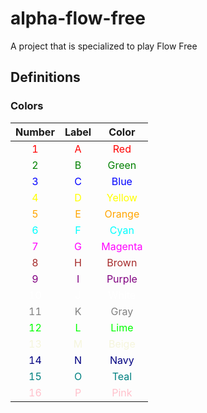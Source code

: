 # alpha-flow-free

A project that is specialized to play Flow Free

## Definitions

### Colors

|               Number               |               Label                |                  Color                   |
|:----------------------------------:|:----------------------------------:|:----------------------------------------:|
|<span style="color:red"    >1</span>|<span style="color:red"    >A</span>|<span style="color:red"        >Red</span>|
|<span style="color:green"  >2</span>|<span style="color:green"  >B</span>|<span style="color:green"    >Green</span>|
|<span style="color:blue"   >3</span>|<span style="color:blue"   >C</span>|<span style="color:blue"      >Blue</span>|
|<span style="color:yellow" >4</span>|<span style="color:yellow" >D</span>|<span style="color:yellow"  >Yellow</span>|
|<span style="color:orange" >5</span>|<span style="color:orange" >E</span>|<span style="color:orange"  >Orange</span>|
|<span style="color:cyan"   >6</span>|<span style="color:cyan"   >F</span>|<span style="color:cyan"      >Cyan</span>|
|<span style="color:magenta">7</span>|<span style="color:magenta">G</span>|<span style="color:magenta">Magenta</span>|
|<span style="color:brown"  >8</span>|<span style="color:brown"  >H</span>|<span style="color:brown"    >Brown</span>|
|<span style="color:purple" >9</span>|<span style="color:purple" >I</span>|<span style="color:purple"  >Purple</span>|
|<span style="color:white" >10</span>|<span style="color:white"  >J</span>|<span style="color:white"    >White</span>|
|<span style="color:gray"  >11</span>|<span style="color:gray"   >K</span>|<span style="color:gray"      >Gray</span>|
|<span style="color:lime"  >12</span>|<span style="color:lime"   >L</span>|<span style="color:lime"      >Lime</span>|
|<span style="color:beige" >13</span>|<span style="color:beige"  >M</span>|<span style="color:beige"    >Beige</span>|
|<span style="color:navy"  >14</span>|<span style="color:navy"   >N</span>|<span style="color:navy"      >Navy</span>|
|<span style="color:teal"  >15</span>|<span style="color:teal"   >O</span>|<span style="color:teal"      >Teal</span>|
|<span style="color:pink"  >16</span>|<span style="color:pink"   >P</span>|<span style="color:pink"      >Pink</span>|
